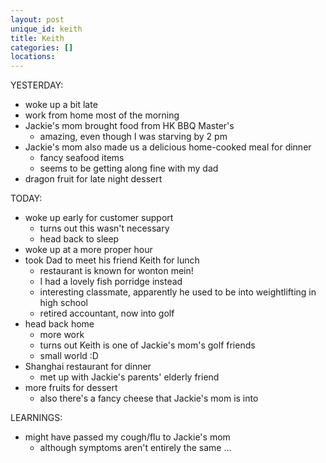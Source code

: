 ```yaml
---
layout: post
unique_id: keith
title: Keith
categories: []
locations: 
---
```


YESTERDAY:
* woke up a bit late
* work from home most of the morning
* Jackie's mom brought food from HK BBQ Master's
  * amazing, even though I was starving by 2 pm
* Jackie's mom also made us a delicious home-cooked meal for dinner
  * fancy seafood items
  * seems to be getting along fine with my dad
* dragon fruit for late night dessert

TODAY:
* woke up early for customer support
  * turns out this wasn't necessary
  * head back to sleep
* woke up at a more proper hour
* took Dad to meet his friend Keith for lunch
  * restaurant is known for wonton mein!
  * I had a lovely fish porridge instead
  * interesting classmate, apparently he used to be into weightlifting in high school
  * retired accountant, now into golf
* head back home
  * more work
  * turns out Keith is one of Jackie's mom's golf friends
  * small world :D
* Shanghai restaurant for dinner
  * met up with Jackie's parents' elderly friend
* more fruits for dessert
  * also there's a fancy cheese that Jackie's mom is into

LEARNINGS:
* might have passed my cough/flu to Jackie's mom
  * although symptoms aren't entirely the same ...
